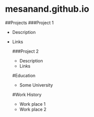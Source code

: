 # mesanand.github.io

##Projects 
###Project 1
- Description
- Links

  ###Project 2
  - Description
  - Links
 
  #Education
  - Some University
 
  #Work History
  - Work place 1
  - Work place 2
